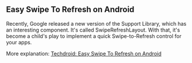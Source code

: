 Easy Swipe To Refresh on Android
-----------------------------------------

Recently, Google released a new version of the Support Library, which has an interesting component. It's called SwipeRefreshLayout. With that, it's become a child's play to implement a quick Swipe-to-Refresh control for your apps.

More explanation: [Techdroid: Easy Swipe To Refresh on Android](http://techdroid.kbeanie.com/2014/06/easy-swipe-to-refresh-in-android.html)